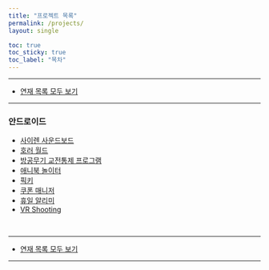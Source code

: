 ```yaml
---
title: "프로젝트 목록"
permalink: /projects/
layout: single

toc: true
toc_sticky: true
toc_label: "목차"
---
```


- - -

 - [연재 목록 모두 보기](/series)

- - -

### 안드로이드
 - [사이렌 사운드보드](/project/siren-soundboard)
 - [호러 월드](/project/horror-world)
 - [방공무기 교전통제 프로그램](/project/aa-control)
 - [애니북 놀이터](/project/edu-motion)
 - [픽키](/project/pickey)
 - [쿠폰 매니저](/project/coupon-manager)
 - [휴일 알리미](/project/holinoti)
 - [VR Shooting](/project/vr-shooting)

 <br>

- - -

 - [연재 목록 모두 보기](/series)

- - -